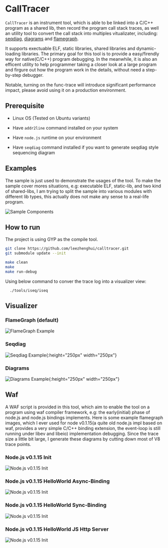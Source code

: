 # CallTracer

`CallTracer` is an instrument tool, which is able to be linked into a C/C++ program as a shared lib, then record the program call stack traces, as well an utility tool to convert the call stack into multiples vitualizater, including: [seqdiag](http://blockdiag.com/en/seqdiag/), [diagrams](https://github.com/francoislaberge/diagrams) and [flamegraph](https://github.com/brendangregg/FlameGraph). 

It supports exectuable ELF, static libraries, shared libraries and dynamic-loading libraries. The primary goal for this tool is to provide a easy/firendly way for native(C/C++) program debugging. In the meanwhile, it is also an efficent utility to help programmer taking a closer look at a large program and firgure out how the program work in the details, without need a step-by-step debugger. 

Notable, turning on the func-trace will introduce significant performance impact,  please avoid using it on a production environment. 

## Prerequisite

- Linux OS (Tested on Ubuntu variants)

- Have `addr2line` command installed on your system

- Have `node.js` runtime on your environment

- Have `seqdiag` command installed if you want to generate seqdiag style sequencing diagram

## Examples

The sample is just used to demonstrate the usages of the tool. To make the sample cover mores situations, e.g: executable ELF, static-lib, and two kind of shared-libs, I am trying to split the sample into various modules with different lib types, this actually does not make any sense to a real-life program.

![Sample Components](./docs/example-design.jpeg)


## How to run

The project is using GYP as the compile tool.

```sh
git clone https://github.com/leezhenghui/calltracer.git 
git submodule update --init

make clean
make 
make run-debug 

```

Using below command to conver the trace log into a visualizer view:

```
  ./tools/iseq/iseq

```

## Visualizer 

### FlameGraph (default)

![FlameGraph Example](./docs/example-flamegraph.svg)

### Seqdiag

![Seqdiag Example](./docs/example.png){:height="250px" width="250px"}


### Diagrams 

![Diagrams Example](./docs/example.svg){:height="250px" width="250px"}

## Waf

A WAF script is provided in this tool, which aim to enable the tool on a program using waf compiler framework, e.g: the early(initial) phase of node.js and node.js bindings implements. Here is some example flamegraph images, which I ever used for node v0.1.15(a quite old node.js impl based on waf, provides a very simple C/C++ binding extension, the event-loop is still running under libev and libeio) implementation debugging. Since the trace size a little bit large, I generate these diagrams by cutting down most of V8 trace points.

### Node.js v0.1.15 Init

![Node.js v0.1.15 Init](./docs/early-node-init.svg)


### Node.js v0.1.15 HelloWorld Async-Binding 

![Node.js v0.1.15 Init](./docs/helloworld-async-binding.png)


### Node.js v0.1.15 HelloWorld Sync-Binding 

![Node.js v0.1.15 Init](./docs/helloworld-sync-binding.png)

### Node.js v0.1.15 HelloWorld JS Http Server 

![Node.js v0.1.15 Init](./docs/helloworld-js-http-server.png)

